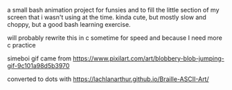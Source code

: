 a small bash animation project for funsies and to fill the little section of my screen that i wasn't using at the time.  kinda cute, but mostly slow and choppy, but a good bash learning exercise.

will probably rewrite this in c sometime for speed and because I need more c practice

simeboi gif came from https://www.pixilart.com/art/blobbery-blob-jumping-gif-9c101a98d5b3970

converted to dots with https://lachlanarthur.github.io/Braille-ASCII-Art/
